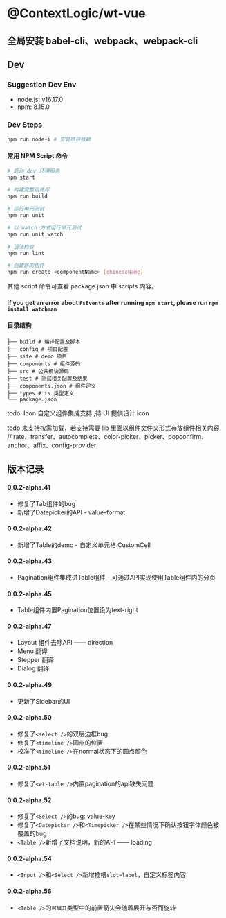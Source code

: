 # @ContextLogic/wt-vue

## 全局安装 babel-cli、webpack、webpack-cli

## Dev

### Suggestion Dev Env
- node.js: v16.17.0
- npm: 8.15.0

### Dev Steps

```bash
npm run node-i # 安装项目依赖
```

#### 常用 NPM Script 命令

```bash
# 启动 dev 环境服务
npm start

# 构建完整组件库
npm run build

# 运行单元测试
npm run unit

# 以 watch 方式运行单元测试
npm run unit:watch

# 语法检查
npm run lint

# 创建新的组件
npm run create <componentName> [chineseName]
```

其他 script 命令可查看 package.json 中 scripts 内容。

#### If you get an error about `FsEvents` after running `npm start`, please run `npm install watchman`

#### 目录结构

```
├── build # 编译配置及脚本
├── config # 项目配置
├── site # demo 项目
├── components # 组件源码
├── src # 公共模块源码
├── test # 测试相关配置及结果
├── components.json # 组件定义
├── types # ts 类型定义
└── package.json
```

todo: Icon 自定义组件集成支持 ,待 UI 提供设计 icon

todo 未支持按需加载，若支持需要 lib 里面以组件文件夹形式存放组件相关内容
// rate、transfer、autocomplete、color-picker、picker、popconfirm、anchor、affix、config-provider

## 版本记录

#### 0.0.2-alpha.41
- 修复了Tab组件的bug
- 新增了Datepicker的API - value-format

#### 0.0.2-alpha.42
- 新增了Table的demo - 自定义单元格 CustomCell

#### 0.0.2-alpha.43
- Pagination组件集成进Table组件 - 可通过API实现使用Table组件内的分页

#### 0.0.2-alpha.45
- Table组件内置Pagination位置设为text-right

#### 0.0.2-alpha.47
- Layout 组件去除API —— direction
- Menu 翻译
- Stepper 翻译
- Dialog 翻译

#### 0.0.2-alpha.49
- 更新了Sidebar的UI

#### 0.0.2-alpha.50
- 修复了`<select />`的双层边框bug
- 修复了`<timeline />`圆点的位置
- 校准了`<timeline />`在normal状态下的圆点颜色

#### 0.0.2-alpha.51
- 修复了`<wt-table />`内置pagination的api缺失问题

#### 0.0.2-alpha.52
- 修复了`<Select />`的bug: value-key
- 修复了`<Datepicker />`和`<Timepicker />`在某些情况下确认按钮字体颜色被覆盖的bug
- `<Table />`新增了文档说明，新的API —— loading

#### 0.0.2-alpha.54
- `<Input />`和`<Select />`新增插槽`slot=label`，自定义标签内容

#### 0.0.2-alpha.56
- `<Table />`的`可展开`类型中的前置箭头会随着展开与否而旋转
